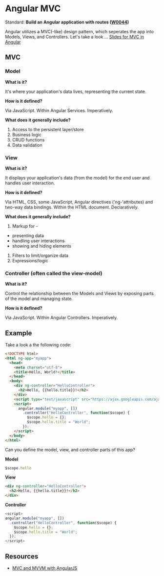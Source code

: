 # Angular MVC

Standard: **Build an Angular application with routes (<a href="#">W0044</a>)**

Angular utilizes a MVC(-like) design pattern, which seperates the app into Models, Views, and Controllers. Let's take a look ...
[Slides for MVC in Angular](https://slides.com/tylerbettilyon/angularmvc)

## MVC

### Model

**What is it?**

It's where your application's data lives, representing the current state.

**How is it defined?**

Via JavaScript. Within Angular Services. Imperatively.

**What does it generally include?**

1. Access to the persistent layer/store
1. Business logic
1. CRUD functions
1. Data validation

### View

**What is it?**

It displays your application's data (from the model) for the end user and handles user interaction.

**How is it defined?**

Via HTML, CSS, some JavaScript, Angular directives ('ng-'attributes) and two-way data bindings. Within the HTML document. Declaratively.

**What does it generally include?**

1. Markup for -
  - presenting data
  - handling user interactions
  - showing and hiding elements
1. Filters to limit/organize data
1. Expressions/logic

### Controller (often called the view-model)

**What is it?**

Control the relationship between the Models and Views by exposing parts of the model and managing state.

**How is it defined?**

Via JavaScript. Within Angular Controllers. Imperatively.

## Example

Take a look a the following code:

```html
<!DOCTYPE html>
<html ng-app="myapp">
  <head>
    <meta charset="utf-8">
    <title>Hello, World!</title>
  </head>
  <body>
    <div ng-controller="HelloController">
      <h2>Hello, {{hello.title}}!</h2>
    </div>
    <script type="text/javascript" src="https://ajax.googleapis.com/ajax/libs/angularjs/1.6.0/angular.js"></script>
    <script>
      angular.module("myapp", [])
        .controller("HelloController", function($scope) {
          $scope.hello = {};
          $scope.hello.title = "World";
        });
    </script>
  </body>
</html>
```

Can you define the model, view, and controller parts of this app?

**Model**

```javascript
$scope.hello
```

**View**

```html
<div ng-controller="HelloController">
  <h2>Hello, {{hello.title}}!</h2>
</div>
```

**Controller**

```javascript
<script>
angular.module("myapp", [])
  .controller("HelloController", function($scope) {
    $scope.hello = {};
    $scope.hello.title = "World";
  });
</script>
```

## Resources

- [MVC and MVVM with AngularJS](https://web.archive.org/web/20160229124959/http://codechutney.in/blog/javascript/mvc-and-mvvm-with-angularjs/)
